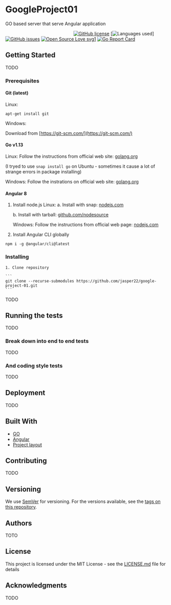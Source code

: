 # GoogleProject01

GO based server that serve Angular application

&nbsp;&nbsp;&nbsp;&nbsp;&nbsp;&nbsp;&nbsp;&nbsp;&nbsp;&nbsp;&nbsp;&nbsp;&nbsp;&nbsp;&nbsp;&nbsp;&nbsp;&nbsp;&nbsp;&nbsp;&nbsp;&nbsp;&nbsp;&nbsp;&nbsp;&nbsp;&nbsp;&nbsp;&nbsp;&nbsp;&nbsp;&nbsp;&nbsp;&nbsp;&nbsp;&nbsp;&nbsp;&nbsp;&nbsp;&nbsp;&nbsp;&nbsp;&nbsp;&nbsp;&nbsp;&nbsp;&nbsp;&nbsp;&nbsp;&nbsp;&nbsp;&nbsp;&nbsp;&nbsp;[![GitHub license](https://img.shields.io/github/license/jasper22/google-project-01?style=plastic)](https://github.com/jasper22/google-project-01/blob/master/LICENSE)
[![Languages used](https://img.shields.io/github/languages/count/jasper22/google-project-01?style=plastic)]
[![GitHub issues](https://img.shields.io/github/issues/Naereen/StrapDown.js.svg)](https://github.com/jasper22/google-project-01/issues/)
[![Open Source Love svg1](https://badges.frapsoft.com/os/v1/open-source.svg?v=103)](https://github.com/jasper22/google-project-01/)
[![Go Report Card](https://goreportcard.com/badge/github.com/jasper22/google-project-01)](https://goreportcard.com/report/github.com/jasper22/google-project-01)

## Getting Started

TODO
### Prerequisites

#### Git (latest)

   Linux:
   ```
   apt-get install git
   ```
   
   Windows:

   Download from [https://git-scm.com/](https://git-scm.com/)


#### Go v1.13

   Linux:
   Follow the instructions from official web site: [golang.org](https://golang.org/doc/install#tarball)
   
   (I tryed to use `snap install go` on Ubuntu - sometimes it cause a lot of strange errors in package installing)

   Windows:
   Follow the instrations on official web site: [golang.org](https://golang.org/doc/install#windows)

#### Angular 8

   1. Install node.js
        Linux: 
        a. Install with snap: [nodejs.com](https://nodejs.org/en/download/package-manager/#debian-and-ubuntu-based-linux-distributions-enterprise-linux-fedora-and-snap-packages)
    
        b. Install with tarball: [github.com/nodesource](https://github.com/nodesource/distributions/blob/master/README.md)

       Windows:
       Follow the instructions from official web page: [nodejs.com](https://nodejs.org/en/download/package-manager/#windows) 

   2. Install Angular CLI globally

   ```
   npm i -g @angular/cli@latest
   ```

### Installing

    1. Clone repository

    ```
    git clone --recurse-submodules https://github.com/jasper22/google-project-01.git
    ```


TODO

## Running the tests

TODO

### Break down into end to end tests

TODO

### And coding style tests

TODO

## Deployment

TODO

## Built With

* [GO](https://golang.org/)
* [Angular](https://angular.io/)
* [Project layout](https://github.com/golang-standards/project-layout)

## Contributing

TODO

## Versioning

We use [SemVer](http://semver.org/) for versioning. For the versions available, see the [tags on this repository](https://github.com/jasper22/google-project-01/tags). 

## Authors

TOTO

## License

This project is licensed under the MIT License - see the [LICENSE.md](LICENSE.md) file for details

## Acknowledgments

TODO
